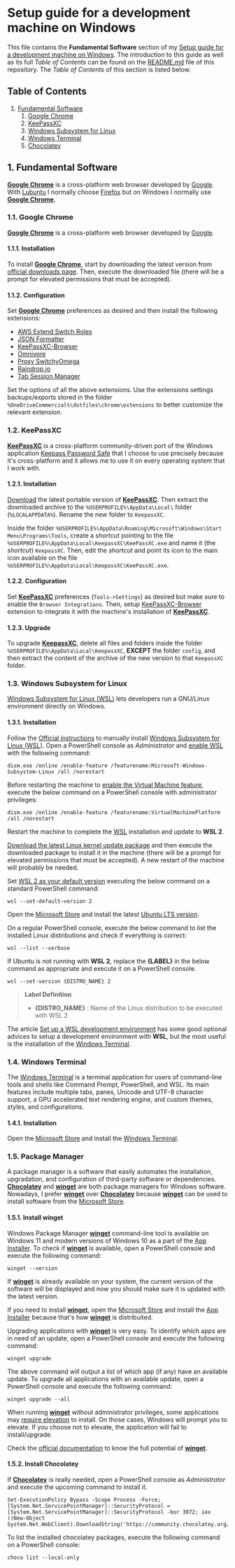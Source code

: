 # Setup guide for a development machine on Windows

This file contains the **Fundamental Software** section of my [Setup guide for a development machine on Windows](https://github.com/EnduranceCode/windows-development-machine). The introduction to this guide as well as its full *Table of Contents* can be found on the [README.md](./README.md) file of this repository. The *Table of Contents* of this section is listed below.

## Table of Contents

1. [Fundamental Software](#1-fundamental-software)
    1. [Google Chrome](#11-google-chrome)
    2. [KeePassXC](#12-keepassxc)
    3. [Windows Subsystem for Linux](#13-windows-subsystem-for-linux)
    4. [Windows Terminal](#14-windows-terminal)
    5. [Chocolatey](#15-chocolatey)

## 1. Fundamental Software

[**Google Chrome**](https://www.google.com/chrome/) is a cross-platform web browser developed by [Google](https://en.wikipedia.org/wiki/Google). With [Lubuntu](https://lubuntu.me) I normally choose [Firefox](https://www.mozilla.org/firefox/new/) but on Windows I normally use [**Google Chrome**](https://www.google.com/chrome/).

### 1.1. Google Chrome

[**Google Chrome**](https://www.google.com/chrome/) is a cross-platform web browser developed by [Google](https://en.wikipedia.org/wiki/Google).

#### 1.1.1. Installation

To install [**Google Chrome**](https://www.google.com/chrome/), start by downloading the latest version from [official downloads page](https://www.google.com/chrome/). Then, execute the downloaded file (there will be a prompt for elevated permissions that must be accepted).

#### 1.1.2. Configuration

Set [**Google Chrome**](https://www.google.com/chrome/) preferences as desired and then install the following extensions:

+ [AWS Extend Switch Roles](https://chrome.google.com/webstore/detail/aws-extend-switch-roles/jpmkfafbacpgapdghgdpembnojdlgkdl)
+ [JSON Formatter](https://chrome.google.com/webstore/detail/json-formatter/bcjindcccaagfpapjjmafapmmgkkhgoa)
+ [KeePassXC-Browser](https://chrome.google.com/webstore/detail/keepassxc-browser/oboonakemofpalcgghocfoadofidjkkk)
+ [Omnivore](https://chromewebstore.google.com/detail/omnivore/blkggjdmcfjdbmmmlfcpplkchpeaiiab)
+ [Proxy SwitchyOmega](https://chrome.google.com/webstore/detail/proxy-switchyomega/padekgcemlokbadohgkifijomclgjgif)
+ [Raindrop.io](https://chromewebstore.google.com/detail/raindropio/ldgfbffkinooeloadekpmfoklnobpien)
+ [Tab Session Manager](https://chrome.google.com/webstore/detail/tab-session-manager/iaiomicjabeggjcfkbimgmglanimpnae)

Set the options of all the above extensions. Use the extensions settings backups/exports stored in the folder `%OneDriveCommercial%\dotfiles\chrome\extensions` to better customize the relevant extension.

### 1.2. KeePassXC

[**KeePassXC**](https://keepassxc.org/) is a cross-platform community-driven port of the Windows application [Keepass Password Safe](https://keepass.info/) that I choose to use precisely because it's cross-platform and it allows me to use it on every operating system that I work with.

#### 1.2.1. Installation

[Download](https://keepassxc.org/download/) the latest portable version of [**KeePassXC**](https://keepassxc.org/). Then extract the downloaded archive to the `%USERPROFILE%\AppData\Local\` folder (`%LOCALAPPDATA%`). Rename the new folder to `KeepassXC`.

Inside the folder `%USERPROFILE%\AppData\Roaming\Microsoft\Windows\Start Menu\Programs\Tools`, create a *shortcut* pointing to the file `%USERPROFILE%\AppData\Local\KeepassXC\KeePassXC.exe` and name it (the *shortcut*) `KeepassXC`. Then, edit the *shortcut* and point its icon to the main icon available on the file `%USERPROFILE%\AppData\Local\KeepassXC\KeePassXC.exe`.

#### 1.2.2. Configuration

Set [**KeePassXC**](https://keepassxc.org/) preferences (`Tools->Settings`) as desired but make sure to enable the `Browser Integrations`. Then, setup [KeePassXC-Browser](https://chrome.google.com/webstore/detail/keepassxc-browser/oboonakemofpalcgghocfoadofidjkkk) extension to integrate it with the machine's installation of [**KeePassXC**](https://keepassxc.org/).

#### 1.2.3. Upgrade

To upgrade [**KeepassXC**](https://keepassxc.org/), delete all files and folders inside the folder `%USERPROFILE%\AppData\Local\KeepassXC`, **EXCEPT** the folder `config`, and then extract the content of the archive of the new version to that `KeepassXC` folder.

### 1.3. Windows Subsystem for Linux

[Windows Subsystem for Linux (WSL)](https://learn.microsoft.com/windows/wsl/) lets developers run a GNU/Linux environment directly on Windows.

#### 1.3.1. Installation

Follow the [Official instructions](https://learn.microsoft.com/en-us/windows/wsl/install-manual) to manually install [Windows Subsystem for Linux (WSL)](https://learn.microsoft.com/en-us/windows/wsl/). Open a PowerShell console as *Administrator* and [enable WSL](https://learn.microsoft.com/en-us/windows/wsl/install-manual#step-1---enable-the-windows-subsystem-for-linux) with the following command:

    dism.exe /online /enable-feature /featurename:Microsoft-Windows-Subsystem-Linux /all /norestart

Before restarting the machine to [enable the Virtual Machine feature](https://learn.microsoft.com/en-us/windows/wsl/install-manual#step-3---enable-virtual-machine-feature), execute the below command on a PowerShell console with administrator privileges:

    dism.exe /online /enable-feature /featurename:VirtualMachinePlatform /all /norestart

Restart the machine to complete the [WSL](https://learn.microsoft.com/en-us/windows/wsl/) installation and update to **WSL 2**.

[Download the latest Linux kernel update package](https://learn.microsoft.com/en-us/windows/wsl/install-manual#step-4---download-the-linux-kernel-update-package) and then execute the downloaded package to install it in the machine (there will be a prompt for elevated permissions that must be accepted). A new restart of the machine will probably be needed.

Set [WSL 2 as your default version](https://learn.microsoft.com/en-us/windows/wsl/install-manual#step-5---set-wsl-2-as-your-default-version) executing the below command on a standard PowerShell command:

    wsl --set-default-version 2

Open the [Microsoft Store](https://aka.ms/wslstore) and install the latest [Ubuntu LTS version](https://ubuntu.com/about/release-cycle).

On a regular PowerShell console, execute the below command to list the installed Linux distributions and check if everything is correct:

    wsl --list --verbose

If Ubuntu is not running with **WSL 2**, replace the **{LABEL}** in the below command as appropriate and execute it on a PowerShell console.

    wsl --set-version {DISTRO_NAME} 2

> **Label Definition**
>
> + **{DISTRO_NAME}** : Name of the Linux distribution to be executed with WSL 2

The article [Set up a WSL development environment](https://learn.microsoft.com/en-us/windows/wsl/setup/environment) has some good optional advices to setup a development environment with **WSL**, but the most useful is the installation of the [Windows Terminal](https://apps.microsoft.com/store/detail/windows-terminal/9N0DX20HK701).

### 1.4. Windows Terminal

The [Windows Terminal](https://apps.microsoft.com/store/detail/windows-terminal/9N0DX20HK701) is a terminal application for users of command-line tools and shells like Command Prompt, PowerShell, and WSL. Its main features include multiple tabs, panes, Unicode and UTF-8 character support, a GPU accelerated text rendering engine, and custom themes, styles, and configurations.

#### 1.4.1. Installation

Open the [Microsoft Store](https://aka.ms/wslstore) and install the [Windows Terminal](https://apps.microsoft.com/store/detail/windows-terminal/9N0DX20HK701).

### 1.5. Package Manager

A package manager is a software that easily automates the installation, upgradation, and configuration of third-party software or dependencies. [**Chocolatey**](https://chocolatey.org/) and [**winget**](https://github.com/microsoft/winget-cli) are both package managers for Windows software. Nowadays, I prefer [**winget**](https://github.com/microsoft/winget-cli) over [**Chocolatey**](https://chocolatey.org/) because [**winget**](https://github.com/microsoft/winget-cli) can be used to install software from the [Microsoft Store](https://apps.microsoft.com/home).

#### 1.5.1. Install winget

Windows Package Manager [**winget**](https://github.com/microsoft/winget-cli) command-line tool is available on Windows 11 and modern versions of Windows 10 as a part of the [App Installer](https://apps.microsoft.com/detail/9NBLGGH4NNS1). To check if [**winget**](https://github.com/microsoft/winget-cli) is available, open a PowerShell console and execute the following command:

    winget --version

If [**winget**](https://github.com/microsoft/winget-cli) is already available on your system, the current version of the software will be displayed and now you should make sure it is updated with the latest version.

If you need to install [**winget**](https://github.com/microsoft/winget-cli), open the [Microsoft Store](https://aka.ms/wslstore) and install the [App Installer](https://apps.microsoft.com/detail/9NBLGGH4NNS1) because that's how [**winget**](https://github.com/microsoft/winget-cli) is distribuited.

Upgrading applications with [**winget**](https://github.com/microsoft/winget-cli) is very easy. To identify which apps are in need of an update, open a PowerShell console and execute the following command:

    winget upgrade

The above command will output a list of which app (if any) have an available update. To upgrade all applications with an available update, open a PowerShell console and execute the following command:

    winget upgrade --all

When running [**winget**](https://github.com/microsoft/winget-cli) without administrator privileges, some applications may [require elevation](https://learn.microsoft.com/en-us/windows/security/application-security/application-control/user-account-control/how-it-works) to install. On those cases, Windows will prompt you to elevate. If you choose not to elevate, the application will fail to install/upgrade.

Check the [official documentation](https://learn.microsoft.com/en-us/windows/package-manager/winget/) to know the full potential of [**winget**](https://github.com/microsoft/winget-cli).

#### 1.5.2. Install Chocolatey

If [**Chocolatey**](https://chocolatey.org/) is really needed, open a PowerShell console as *Administrator* and execute the upcoming command to install it.

    Set-ExecutionPolicy Bypass -Scope Process -Force; [System.Net.ServicePointManager]::SecurityProtocol = [System.Net.ServicePointManager]::SecurityProtocol -bor 3072; iex ((New-Object System.Net.WebClient).DownloadString('https://community.chocolatey.org/install.ps1'))

To list the installed chocolatey packages, execute the following command on a PowerShell console:

    choco list --local-only
